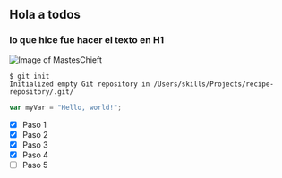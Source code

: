 ## Hola a todos
### lo que hice fue hacer el texto en H1
![Image of MastesChieft](https://www.somosxbox.com/wp-content/uploads/2015/06/halo-guardians-render-the-master-chief.jpg-610x0.jpg)
```
$ git init
Initialized empty Git repository in /Users/skills/Projects/recipe-repository/.git/
```
``` javascript
var myVar = "Hello, world!";
```
- [x] Paso 1
- [x] Paso 2
- [x] Paso 3
- [x] Paso 4
- [ ] Paso 5
